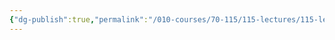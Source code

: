 ```yaml
---
{"dg-publish":true,"permalink":"/010-courses/70-115/115-lectures/115-lecture-8/","dgHomeLink":true,"dgPassFrontmatter":false,"dgShowBacklinks":true,"dgShowLocalGraph":true,"dgShowInlineTitle":false}
---
```

